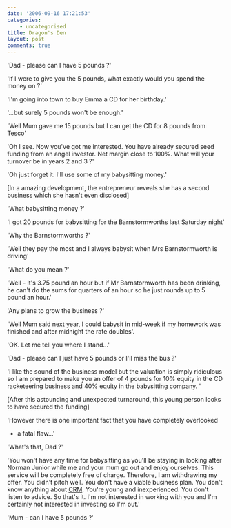 ```yaml
---
date: '2006-09-16 17:21:53'
categories:
    - uncategorised
title: Dragon's Den
layout: post
comments: true
---
```

'Dad - please can I have 5 pounds ?'

'If I were to give you the 5 pounds, what exactly would you spend the
money on ?'

'I'm going into town to buy Emma a CD for her birthday.'

'...but surely 5 pounds won't be enough.'

'Well Mum gave me 15 pounds but I can get the CD for 8 pounds from
Tesco'

'Oh I see. Now you've got me interested. You have already secured seed
funding from an angel investor. Net margin close to 100%. What will your
turnover be in years 2 and 3 ?'

'Oh just forget it. I'll use some of my babysitting money.'

[In a amazing development, the entrepreneur reveals she has a second
business which she hasn't even disclosed]

'What babysitting money ?'

'I got 20 pounds for babysitting for the Barnstormworths last Saturday
night'

'Why the Barnstormworths ?'

'Well they pay the most and I always babysit when Mrs Barnstormworth is
driving'

'What do you mean ?'

'Well - it's 3.75 pound an hour but if Mr Barnstormworth has been
drinking, he can't do the sums for quarters of an hour so he just rounds
up to 5 pound an hour.'

'Any plans to grow the business ?'

'Well Mum said next year, I could babysit in mid-week if my homework was
finished and after midnight the rate doubles'.

'OK. Let me tell you where I stand...'

'Dad - please can I just have 5 pounds or I'll miss the bus ?'

'I like the sound of the business model but the valuation is simply
ridiculous so I am prepared to make you an offer of 4 pounds for 10%
equity in the CD racketeering business and 40% equity in the babysitting
company. '

[After this astounding and unexpected turnaround, this young person
looks to have secured the funding]

'However there is one important fact that you have completely overlooked
- a fatal flaw...'

'What's that, Dad ?'

'You won't have any time for babysitting as you'll be staying in looking
after Norman Junior while me and your mum go out and enjoy ourselves.
This service will be completely free of charge. Therefore, I am
withdrawing my offer. You didn't pitch well. You don't have a viable
business plan. You don't know anything about
[CRM](http://www.nbrightside.com/blog/2006/07/14/30-second-guide-to-crm/).
You're young and inexperienced. You don't listen to advice. So that's
it. I'm not interested in working with you and I'm certainly not
interested in investing so I'm out.'

'Mum - can I have 5 pounds ?'
